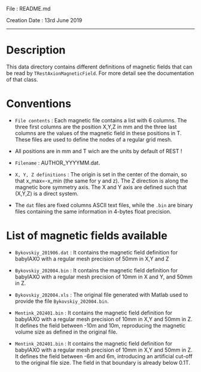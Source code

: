 
File : README.md

Creation Date : 13rd June 2019

---

Description
===========

This data directory contains different definitions of magnetic fields that can be read by `TRestAxionMagneticField`. For more detail see the documentation of that class.

Conventions
===========

- `File contents` : Each magnetic file contains a list with 6 columns. The three first columns are the position X,Y,Z in mm and the three last columns are the values of the magnetic field in these positions in T. These files are used to define the nodes of a regular grid mesh.

- All positions are in mm and T wich are the units by default of REST !

- `Filename` : AUTHOR_YYYYMM.dat.

- `X, Y, Z definitions` : The origin is set in the center of the domain, so that x_max=-x_min (the same for y and z). The Z direction is along the magnetic bore symmetry axis. The X and Y axis are defined such that (X,Y,Z) is a direct system.

- The `dat` files are fixed columns ASCII text files, while the `.bin` are binary files containing the same information in 4-bytes float precision.


List of magnetic fields available 
=================================

- `Bykovskiy_201906.dat` : It contains the magnetic field definition for babyIAXO with a regular mesh precision of 50mm in X,Y and Z

- `Bykovskiy_202004.bin` : It contains the magnetic field definition for babyIAXO with a regular mesh precision of 10mm in X and Y, and 50mm in Z.

- `Bykovskiy_202004.xls` : The original file generated with Matlab used to provide the file `Bykovskiy_202004.bin`.

- `Mentink_202401.bin` : It contains the magnetic field definition for babyIAXO with a regular mesh precision of 10mm in X,Y and 50mm in Z. It defines the field between -10m and 10m, reproducing the magnetic volume size as defined in the original file.

- `Mentink_202401.bin` : It contains the magnetic field definition for babyIAXO with a regular mesh precision of 10mm in X,Y and 50mm in Z. It defines the field between -6m and 6m, introducing an artificial cut-off to the original file size. The field in that boundary is already below 0.1T.
